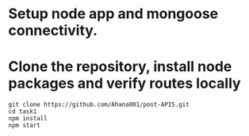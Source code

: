 # Setup node app and mongoose connectivity.
 
# Clone the repository, install node packages and verify routes locally

    git clone https://github.com/Ahana001/post-APIS.git
    cd task1
    npm install
    npm start
